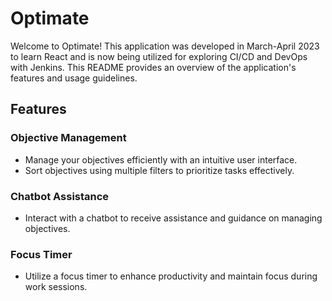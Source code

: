 # Optimate

Welcome to Optimate! This application was developed in March-April 2023 to learn React and is now being utilized for exploring CI/CD and DevOps with Jenkins. This README provides an overview of the application's features and usage guidelines.

## Features

### Objective Management
- Manage your objectives efficiently with an intuitive user interface.
- Sort objectives using multiple filters to prioritize tasks effectively.

### Chatbot Assistance
- Interact with a chatbot to receive assistance and guidance on managing objectives.

### Focus Timer
- Utilize a focus timer to enhance productivity and maintain focus during work sessions.

